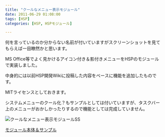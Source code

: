 ```yaml
---
title: "クールなメニュー表示モジュール"
date: 2011-06-29 01:08:00
tags: [HSP]
categories: [HSP, HSPモジュール]

---
```


何を言っているのか分からない名前が付いていますがスクリーンショットを見てもらえば一目瞭然かと思います。

MS Office等でよく見かけるアイコン付き＆影付きメニューをHSPのモジュールで実装しました。

中身的には以前HSP開発Wikiに投稿した内容をベースに機能を追加したものです。

MITライセンスとしておきます。

システムメニューのクール化？もサンプルとしては付いていますが、タスクバー上のメニューがおかしかったりするので機能としては完成していません。

![クールなメニュー表示モジュールSS][1]

 [1]: /images/coolmenu.png

[モジュール本体＆サンプル][2]

 [2]: /hsp/module/20110530_0034_coolmenu.zip
